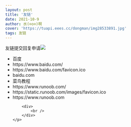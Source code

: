 ```yaml
---
layout: post
title: '友链'
date: 2021-10-9 
author: 水(⊙o⊙)啊
cover: 'https://tuapi.eees.cc/dongman/img28533891.jpg'
tags: 友链 
---
```

<div>
	<p>
		友链提交回复申请<img src="http://www.shui.tk/plugins/emoticons/images/0.gif" border="0"/>
	</p>
	<p>
	<ul class="flinks">
<li>百度</li>
<li>https://www.baidu.com/</li>
<li>https://www.baidu.com/favicon.ico</li>
<li>baidu.com</li>

<li>菜鸟教程</li>
<li>https://www.runoob.com/</li>
<li>https://static.runoob.com/images/favicon.ico</li>
<li>https://www.runoob.com</li>

<script>document.querySelectorAll('ul.flinks').forEach(function(e){let a=e;if(a){let ns=a.querySelectorAll("li");let str='<div style="display:inline-block;">';let bgid=0;const bgs=["bg-white","bg-grey","bg-deepgrey","bg-blue","bg-purple","bg-green","bg-yellow","bg-red","bg-orange"];for(let i=0;i<ns.length;i+=4){str+=(`<div class="flink-item ${bgs[Math.floor(Math.random() * 9)]}"><div class="flink-title"><a href="${ns[i+1].innerText}"target="_blank"rel="external nofollow ugc">${ns[i].innerText}</a></div><div class="flink-link"><div class="flink-link-ico"style="background: url(${ns[i+2].innerText});background-size: 42px auto;"></div><div class="flink-link-text">${ns[i+3].innerText}</div></div></div>`)}str+=`</div>`;let n1=document.createElement("div");n1.innerHTML=str;a.parentNode.insertBefore(n1,a);a.style="display: none;"}else{console.log('No such id "flinks"')}});</script>
<style>.flink-item{width:300px;height:100px;position:relative;margin:10px;background-color:#fff;border-radius:3px;float:left}.flink-title{left:25px;top:25px;position:absolute}.flink-title a{font-size:17px;color:#f1f1f1;line-height:17px;word-break:break-all;text-decoration:none;outline:0}.flink-link{right:0;bottom:0;padding:0 15px 15px;position:absolute;text-align:center}.flink-link-text{font-size:12px;color:#f1f1f1}.flink-link-ico{display:inline-block;width:42px;height:42px;border-radius:50%}.bg-white{background-color:#fff!important}.bg-grey{background-color:#f7f7f7!important}.bg-deepgrey{background-color:rgba(0,0,0,.5)!important}.bg-blue{background-color:#6fa3ef!important}.bg-purple{background-color:#bc99c4!important}.bg-green{background-color:#46c47c!important}.bg-yellow{background-color:#f9bb3c!important}.bg-red{background-color:#e8583d!important}.bg-orange{background-color:#f68e5f!important}</style>
		<div>
			<br />
		</div>
	</p>
</div>
